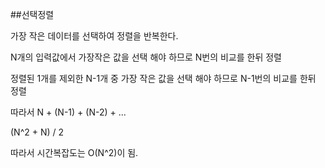 ##선택정렬

가장 작은 데이터를 선택하여 정렬을 반복한다.

N개의 입력값에서 가장작은 값을 선택 해야 하므로 N번의 비교를 한뒤 정렬

정렬된 1개를 제외한 N-1개 중 가장 작은 값을 선택 해야 하므로 N-1번의 비교를 한뒤 정렬

따라서 N + (N-1) + (N-2) + ...

(N^2 + N) / 2

따라서 시간복잡도는 O(N^2)이 됨.

